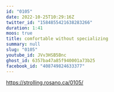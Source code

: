 ```yaml
---
id: "0105"
date: 2022-10-25T10:29:16Z
twitter_id: "1584855421638283266"
duration: 1:41
moos: true
title: comfortable without specializing
summary: null
slug: "0105"
youtube_id: JVv3HSB5Bnc
ghost_id: 6357ba47a85f940001a73b25
facebook_id: "408749824633377"
---
```

https://strolling.rosano.ca/0105/
